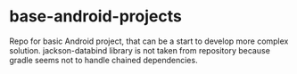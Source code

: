 base-android-projects
=====================

Repo for basic Android project, that can be a start to develop more complex solution.
jackson-databind library is not taken from repository because gradle seems not to handle chained dependencies. 
